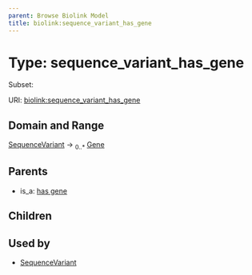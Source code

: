 ```yaml
---
parent: Browse Biolink Model
title: biolink:sequence_variant_has_gene
---
```


# Type: sequence_variant_has_gene

Subset:



URI: [biolink:sequence_variant_has_gene](https://w3id.org/biolink/vocab/sequence_variant_has_gene)

## Domain and Range

[SequenceVariant](SequenceVariant.md) ->  <sub>0..*</sub> [Gene](Gene.md)

## Parents

 *  is_a: [has gene](has_gene.md)

## Children


## Used by

 * [SequenceVariant](SequenceVariant.md)
